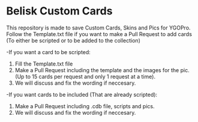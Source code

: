 # Belisk Custom Cards
This repository is made to save Custom Cards, Skins and Pics for YGOPro. Follow the Template.txt file if you want to make a Pull Request to add cards (To either be scripted or to be added to the collection)

-If you want a card to be scripted:
1) Fill the Template.txt file
2) Make a Pull Request including the template and the images for the pic. (Up to 15 cards per request and only 1 request at a time).
3) We will discuss and fix the wording if neccesary.

-If you want cards to be included (That are already scripted):
1) Make a Pull Request including .cdb file, scripts and pics.
2) We will discuss and fix the wording if neccesary.
